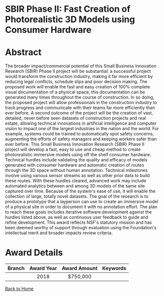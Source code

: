 
SBIR Phase II: Fast Creation of Photorealistic 3D Models using Consumer Hardware
================================================================================

# Abstract


The broader impact/commercial potential of this Small Business Innovation Research (SBIR) Phase II project will be substantial: a successful project would transform the construction industry, making it far more efficient by reducing legal conflicts, schedule slips and poor decision making. The proposed work will enable the fast and easy creation of 100% complete visual documentation of a physical space; this documentation can be generated many times throughout the course of construction. In so doing, the proposed project will allow professionals in the construction industry to track progress and communicate with their teams far more efficiently than ever before. A second outcome of the project will be the creation of vast, detailed, never before seen datasets of construction projects and real estate, allowing technical innovations in artificial intelligence and computer vision to impact one of the largest industries in the nation and the world. For example, systems could be trained to automatically spot safety concerns, augmenting the efforts of safety managers and keeping workers safer than ever before. This Small Business Innovation Research (SBIR) Phase II project will develop a fast, easy to use and cheap method to create photorealistic immersive models using off the shelf consumer hardware. Technical hurdles include validating the quality and efficacy of models generated with consumer hardware and automatic creation of routes through the 3D space without human annotation. Technical milestones involve using various sensor streams as well as other prior data to build these routes. With these hurdles cleared, advanced work may include automated analytics between and among 3D models of the same site captured over time. Because of the system's ease of use, it will enable the collection of large, totally novel datasets. The goal of the research is to produce a prototype that a layperson can use to create an immersive model of a physical site in order to document it with no annotation effort. The plan to reach these goals includes iterative software development against the hurdles listed above, as well as continuous user feedback to guide and refine development. This award reflects NSF's statutory mission and has been deemed worthy of support through evaluation using the Foundation's intellectual merit and broader impacts review criteria.  

# Award Details

|Branch|Award Year|Award Amount|Keywords|
| :---: | :---: | :---: | :---: |
||2018|$750,000||
  
  


[Back to Home](https://github.com/chrischow/dod_sbir_awards#416)